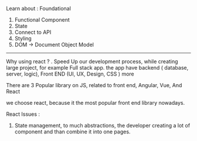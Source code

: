 Learn about : Foundational

1. Functional Component
2. State
3. Connect to API
4. Styling
5. DOM -> Document Object Model

---

Why using react ? .
Speed Up our development process, while creating large project, for example Full stack app. the app have backend ( database, server, logic), Front END (UI, UX, Design, CSS ) more

There are 3 Popular library on JS, related to front end, Angular, Vue, And React

we choose react, because it the most popular front end library nowadays.

React Issues :

1. State management, to much abstractions, the developer creating a lot of component and than combine it into one pages.
